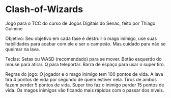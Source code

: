 Clash-of-Wizards
================
Jogo para o TCC do curso de Jogos Digitais do Senac, feito por Thiago Gulmine

Objetivo:
Seu objetivo em cada fase é destruir o mago inimigo, use suas habilidades para acabar com ele e ser o campeão. Mas cuidado para não se queimar na lava.

Teclas:
Setas ou WASD (recomendado) para se mover.
Botão esquerdo do mouse para atirar.
Q para teleportar.
Barra de espaço para usar o super tiro.

Regras do jogo:
O jogador e o mago inimigo tem 100 pontos de vida.
A lava tira 4 pontos de vida por segundo de quem estiver nela.
Tiros de ambos fazem perder 5 pontos de vida.
Super tiro faz o inimigo perder 15 pontos de vida.
Os magos inimigos vão ficando mais rápidos com o passar dos níveis.

